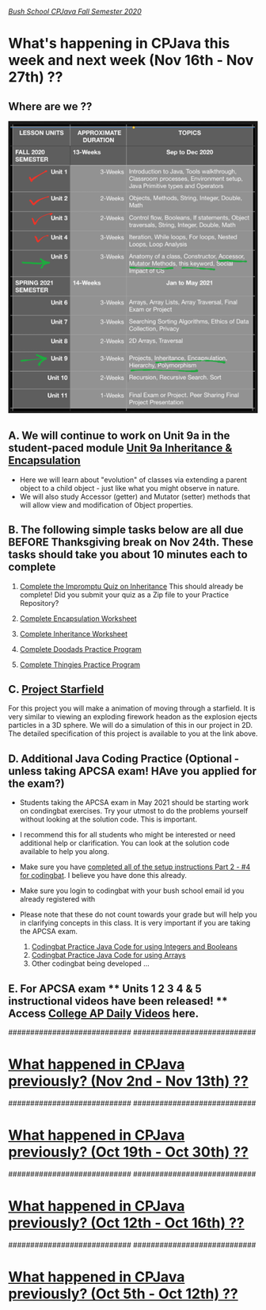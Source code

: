 [_Bush School CPJava Fall Semester 2020_](https://chandrunarayan.github.io/cpjava/)

# What's happening in CPJava this week and next week (Nov 16th - Nov 27th) ??


## Where are we ??
![alt text][wearehere]

## A. We will continue to work on Unit 9a in the student-paced module [Unit 9a Inheritance & Encapsulation](https://docs.google.com/presentation/d/1APHiU8WDTsL6ll2f2R2uBWW79uEhsPXPJZxobfls5lM/edit#slide=id.p1)

* Here we will learn about "evolution" of classes via extending a parent object to a child object - just like what you might observe in nature.
* We will also study Accessor (getter) and Mutator (setter) methods that will allow view and modification of Object properties.

## B. The following simple tasks below are all due BEFORE Thanksgiving break on Nov 24th. These tasks should take you about 10 minutes each to complete

   1. [Complete the Impromptu Quiz on Inheritance](https://classroom.google.com/c/MTI2MDgzMTM2MDgw/a/MjMxNDc5NzgxNTM5/details)
   This should already be complete! Did you submit your quiz as a Zip file to your Practice Repository?

   1. [Complete Encapsulation Worksheet](https://classroom.google.com/c/MTI2MDgzMTM2MDgw/a/MjIyMjY1NjMyOTU1/details)

   1. [Complete Inheritance Worksheet](https://classroom.google.com/c/MTI2MDgzMTM2MDgw/a/MjIyMjgxMjU1MzYy/details)

   1. [Complete Doodads Practice Program](https://classroom.google.com/c/MTI2MDgzMTM2MDgw/a/MjIyMjgxMjU1NDA3/details)

   1. [Complete Thingies Practice Program](https://classroom.google.com/c/MTI2MDgzMTM2MDgw/a/MjIyMjgxMjU1NDgx/details)

## C. [Project Starfield](https://github.com/chandrunarayan/Starfield)
For this project you will make a animation of moving through a starfield. It is very similar to viewing an exploding firework headon as the explosion ejects particles in a 3D sphere. We will do a simulation of this in our project in 2D. The detailed specification of this project is available to you at the link above.

## D. Additional Java Coding Practice (Optional - unless taking APCSA exam! HAve you applied for the exam?)
* Students taking the APCSA exam in May 2021 should be starting work on condingbat exercises.  Try your utmost to do the problems yourself without looking at the solution code.  This is important.
* I recommend this for all students who might be interested or need additional help or clarification. You can look at the solution code available to help you along.
* Make sure you have [completed all of the setup instructions Part 2 - #4 for codingbat](https://classroom.google.com/c/MTI2MDgzMTM2MDgw/a/MTI3MDIzMTA3OTY4/details). I believe you have done this already. 
* Make sure you login to codingbat with your bush school email id you already registered with
* Please note that these do not count towards your grade but will help you in clarifying concepts in this class. It is very important if you are taking the APCSA exam.

    1. [Codingbat Practice Java Code for using Integers and Booleans](https://classroom.google.com/c/MTI2MDgzMTM2MDgw/a/MTk3NzI4NzgwMjYx/details)
    1. [Codingbat Practice Java Code for using Arrays](https://classroom.google.com/c/MTI2MDgzMTM2MDgw/a/MTk3NzI4NzgwNDYz/details)
    1. Other codingbat being developed ...

## E. For APCSA exam ** Units 1 2 3 4 & 5 instructional videos have been released! ** Access [College AP Daily Videos](https://apcentral.collegeboard.org/learning-development/ap-classroom/ap-daily) here. 


############################
############################

# [What happened in CPJava previously? (Nov 2nd - Nov 13th) ??](weekofnov2)

############################
############################

# [What happened in CPJava previously? (Oct 19th - Oct 30th) ??](weekofoct19)

############################
############################

# [What happened in CPJava previously? (Oct 12th - Oct 16th) ??](weekofoct12)

############################
############################

# [What happened in CPJava previously? (Oct 5th - Oct 12th) ??](weekofoct5)

[wearehere]: wearehere.png "wearehere"